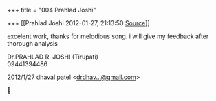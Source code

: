 +++
title = "004 Prahlad Joshi"

+++
[[Prahlad Joshi	2012-01-27, 21:13:50 [Source](https://groups.google.com/g/bvparishat/c/2LE8zEITPtw)]]



excelent work, thanks for melodious song. i will give my feedback after thorough analysis

  
Dr.PRAHLAD R. JOSHI (Tirupati)  
09441394486  
  
  
  
  

2012/1/27 dhaval patel \<[drdhav...@gmail.com]()\>



